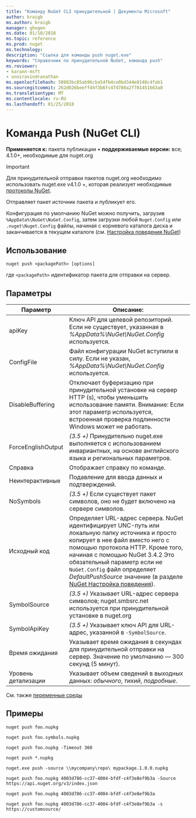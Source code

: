```yaml
---
title: "Команду NuGet CLI принудительной | Документы Microsoft"
author: kraigb
ms.author: kraigb
manager: ghogen
ms.date: 01/18/2018
ms.topic: reference
ms.prod: nuget
ms.technology: 
description: "Ссылка для команды push nuget.exe"
keywords: "Справочник по принудительной NuGet, команда push"
ms.reviewer:
- karann-msft
- unniravindranathan
ms.openlocfilehash: 50883bc85ab96cba54fb4ce0bd344e8148c4fab1
ms.sourcegitcommit: 262d026beeffd4f3b6fc47d780a2f701451663a8
ms.translationtype: MT
ms.contentlocale: ru-RU
ms.lasthandoff: 01/25/2018
---
```

# <a name="push-command-nuget-cli"></a>Команда Push (NuGet CLI)

**Применяется к:** пакета публикации &bullet; **поддерживаемые версии:** все; 4.1.0+, необходимые для nuget.org

> [!Important]
> Для принудительной отправки пакетов nuget.org необходимо использовать nuget.exe v4.1.0 +, которая реализует необходимые [протоколы NuGet](../api/nuget-protocols.md).

Отправляет пакет источник пакета и публикует его.

Конфигурация по умолчанию NuGet можно получить, загрузив `%AppData%\NuGet\NuGet.Config`, затем загрузки любой `Nuget.Config` или `.nuget\Nuget.Config` файлы, начиная с корневого каталога диска и заканчивается в текущем каталоге (см. [Настройка поведения NuGet](../consume-packages/configuring-nuget-behavior.md))

## <a name="usage"></a>Использование

```cli
nuget push <packagePath> [options]
```

где `<packagePath>` идентификатор пакета для отправки на сервер.

## <a name="options"></a>Параметры

| Параметр | Описание: |
| --- | --- |
| apiKey | Ключ API для целевой репозиторий. Если не существует, указанная в *%AppData%\NuGet\NuGet.Config* используется. |
| ConfigFile | Файл конфигурации NuGet вступили в силу. Если не указан, *%AppData%\NuGet\NuGet.Config* используется. |
| DisableBuffering | Отключает буферизацию при принудительной установке на сервер HTTP (s), чтобы уменьшить использование памяти. Внимание: Если этот параметр используется, встроенная проверка подлинности Windows может не работать. |
| ForceEnglishOutput | *(3.5 +)*  Принудительно nuget.exe выполняется с использованием инвариантных, на основе английского языка и региональных параметров. |
| Справка | Отображает справку по команде. |
| Неинтерактивные | Подавление для ввода данных и подтверждений. |
| NoSymbols | *(3.5 +)*  Если существует пакет символов, оно не будет включено на сервере символов. |
| Исходный код | Определяет URL-адрес сервера. NuGet идентифицирует UNC-путь или локальную папку источника и просто копирует в нее файл вместо него с помощью протокола HTTP.  Кроме того, начиная с помощью NuGet 3.4.2 Это обязательный параметр если не `NuGet.Config` файл определяет *DefaultPushSource* значение (в разделе [NuGet Настройка поведения](../Consume-Packages/Configuring-NuGet-Behavior.md)). |
| SymbolSource | *(3.5 +)*  Указывает URL-адрес сервера символов; nuget.smbsrc.net используется при принудительной установке в nuget.org |
| SymbolApiKey | *(3.5 +)*  Указывает ключ API для URL-адрес, указанной в `-SymbolSource`. |
| Время ожидания | Указывает время ожидания в секундах для принудительной отправки на сервер. Значение по умолчанию — 300 секунд (5 минут). |
| Уровень детализации | Указывает объем сведений в выходных данных: *обычного*, *тихий*, *подробные*. |

См. также [переменные среды](cli-ref-environment-variables.md)

## <a name="examples"></a>Примеры

```cli
nuget push foo.nupkg

nuget push foo.symbols.nupkg

nuget push foo.nupkg -Timeout 360

nuget push *.nupkg

nuget.exe push -source \\mycompany\repo\ mypackage.1.0.0.nupkg

nuget push foo.nupkg 4003d786-cc37-4004-bfdf-c4f3e8ef9b3a -Source https://api.nuget.org/v3/index.json

nuget push foo.nupkg 4003d786-cc37-4004-bfdf-c4f3e8ef9b3a

nuget push foo.nupkg 4003d786-cc37-4004-bfdf-c4f3e8ef9b3a -s https://customsource/
```
